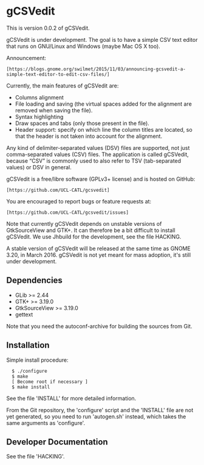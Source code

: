 gCSVedit
========

This is version 0.0.2 of gCSVedit.

gCSVedit is under development. The goal is to have a simple CSV text editor
that runs on GNU/Linux and Windows (maybe Mac OS X too).

Announcement:

    [https://blogs.gnome.org/swilmet/2015/11/03/announcing-gcsvedit-a-simple-text-editor-to-edit-csv-files/]

Currently, the main features of gCSVedit are:
- Columns alignment
- File loading and saving (the virtual spaces added for the alignment are
  removed when saving the file).
- Syntax highlighting
- Draw spaces and tabs (only those present in the file).
- Header support: specify on which line the column titles are located, so that
  the header is not taken into account for the alignment.

Any kind of delimiter-separated values (DSV) files are supported, not just
comma-separated values (CSV) files. The application is called gCSVedit, because
“CSV” is commonly used to also refer to TSV (tab-separated values) or DSV in
general.

gCSVedit is a free/libre software (GPLv3+ license) and is hosted on GitHub:

    [https://github.com/UCL-CATL/gcsvedit]

You are encouraged to report bugs or feature requests at:

    [https://github.com/UCL-CATL/gcsvedit/issues]

Note that currently gCSVedit depends on unstable versions of GtkSourceView and
GTK+. It can therefore be a bit difficult to install gCSVedit. We use Jhbuild
for the development, see the file HACKING.

A stable version of gCSVedit will be released at the same time as GNOME 3.20,
in March 2016. gCSVedit is not yet meant for mass adoption, it's still under
development.

Dependencies
------------

- GLib >= 2.44
- GTK+ >= 3.19.0
- GtkSourceView >= 3.19.0
- gettext

Note that you need the autoconf-archive for building the sources from Git.

Installation
------------

Simple install procedure:

```
  $ ./configure
  $ make
  [ Become root if necessary ]
  $ make install
```

See the file 'INSTALL' for more detailed information.

From the Git repository, the 'configure' script and the 'INSTALL' file are not
yet generated, so you need to run 'autogen.sh' instead, which takes the same
arguments as 'configure'.

Developer Documentation
-----------------------

See the file 'HACKING'.
